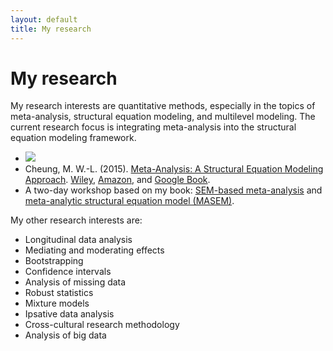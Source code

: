 ```yaml
---
layout: default
title: My research
---
```


My research
======================

My research interests are quantitative methods, especially in the topics of meta-analysis, structural equation modeling, and multilevel modeling. The current research focus is integrating meta-analysis into the structural equation modeling framework.

* ![](../images/cover.png)
* Cheung, M. W.-L. (2015). [Meta-Analysis: A Structural Equation Modeling Approach](https://htmlpreview.github.io/?https://github.com/mikewlcheung/metaSEM-book/blob/master/metaSEMbook.html). [Wiley](http://as.wiley.com/WileyCDA/WileyTitle/productCd-1119993431.html), [Amazon](http://www.amazon.com/dp/1119993431), and [Google Book](https://books.google.com.sg/books?isbn=1119993431).
* A two-day workshop based on my book: [SEM-based meta-analysis](https://courses.nus.edu.sg/course/psycwlm/internet/MASEMworkshop/slides1.html) and [meta-analytic structural equation model (MASEM)](https://courses.nus.edu.sg/course/psycwlm/internet/MASEMworkshop/slides2.html).

My other research interests are:

* Longitudinal data analysis
* Mediating and moderating effects
* Bootstrapping
* Confidence intervals
* Analysis of missing data
* Robust statistics
* Mixture models
* Ipsative data analysis
* Cross-cultural research methodology
* Analysis of big data
